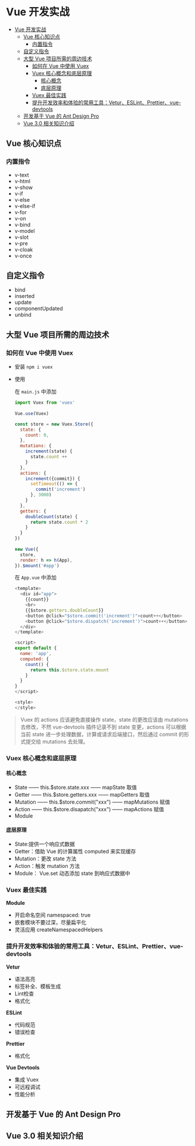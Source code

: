 # Vue 开发实战

- [Vue 开发实战](#vue-开发实战)
  - [Vue 核心知识点](#vue-核心知识点)
    - [内置指令](#内置指令)
  - [自定义指令](#自定义指令)
  - [大型 Vue 项目所需的周边技术](#大型-vue-项目所需的周边技术)
    - [如何在 Vue 中使用 Vuex](#如何在-vue-中使用-vuex)
    - [Vuex 核心概念和底层原理](#vuex-核心概念和底层原理)
      - [核心概念](#核心概念)
      - [底层原理](#底层原理)
    - [Vuex 最佳实践](#vuex-最佳实践)
    - [提升开发效率和体验的常用工具：Vetur、ESLint、Prettier、vue-devtools](#提升开发效率和体验的常用工具vetureslintprettiervue-devtools)
  - [开发基于 Vue 的 Ant Design Pro](#开发基于-vue-的-ant-design-pro)
  - [Vue 3.0 相关知识介绍](#vue-30-相关知识介绍)

## Vue 核心知识点

### 内置指令

- v-text
- v-html
- v-show
- v-if
- v-else
- v-else-if
- v-for
- v-on
- v-bind
- v-model
- v-slot
- v-pre
- v-cloak
- v-once

## 自定义指令

- bind
- inserted
- update
- componentUpdated
- unbind

## 大型 Vue 项目所需的周边技术

### 如何在 Vue 中使用 Vuex

- 安装 `npm i vuex`

- 使用
  
  在  `main.js` 中添加

  ```javascript
  import Vuex from 'vuex'
   
  Vue.use(Vuex)

  const store = new Vuex.Store({
    state: {
      count: 0,
    },
    mutations: {
      increment(state) {
        state.count ++
      }
    },
    actions: {
      increment({commit}) {
        setTimeout(() => {
          commit('increment')
        }, 3000)
      }
    },
    getters: {
      doubleCount(state) {
        return state.count * 2
      }
    }
  })
   
  new Vue({
    store,
    render: h => h(App),
  }).$mount('#app')
  ```

  在 `App.vue` 中添加

  ```javascript
  <template>
    <div id="app">
      {{count}}
      <br>
      {{$store.getters.doubleCount}}
      <button @click="$store.commit('increment')">count++</button>
      <button @click="$store.dispatch('increment')">count++</button>
    </div>
  </template>

  <script>
  export default {
    name: 'app',
    computed: {
      count() {
        return this.$store.state.mount
      }
    }
  }
  </script>

  <style>
  </style>
  ```  

> Vuex 的 actions 应该避免直接操作 state，state 的更改应该由 mutations 去修改，不然 vue-devtools 插件记录不到 state 变更，actions 可以根据当前 state 进一步处理数据，计算或请求后端接口，然后通过 commit 的形式提交给 mutations 去处理。

### Vuex 核心概念和底层原理

#### 核心概念

- State —— this.$store.state.xxx —— mapState 取值
- Getter —— this.$store.getters.xxx —— mapGetters 取值
- Mutation —— this.$store.commit("xxx") —— mapMutations 赋值
- Action —— this.$store.disapatch("xxx") —— mapActions 赋值
- Module

#### 底层原理

- State:提供一个响应式数据
- Getter：借助 Vue 的计算属性 computed 来实现缓存
- Mutation：更改 state 方法
- Action：触发 mutation 方法
- Module： Vue.set 动态添加 state 到响应式数据中

### Vuex 最佳实践

**Module**

- 开启命名空间 namespaced: true
- 嵌套模块不要过深，尽量扁平化
- 灵活应用 createNamespacedHelpers

### 提升开发效率和体验的常用工具：Vetur、ESLint、Prettier、vue-devtools

**Vetur**

- 语法高亮
- 标签补全、模板生成
- Lint检查
- 格式化

**ESLint**

- 代码规范
- 错误检查

**Prettier**

- 格式化

**Vue Devtools**

- 集成 Vuex
- 可远程调试
- 性能分析


## 开发基于 Vue 的 Ant Design Pro

## Vue 3.0 相关知识介绍

